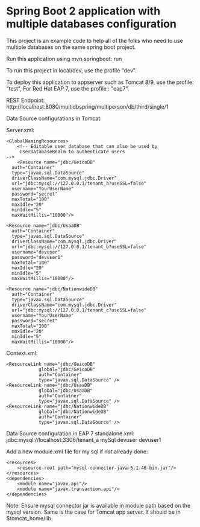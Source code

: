 # Spring Boot 2 application with multiple databases configuration

This project is an example code to help all of the folks who need to use multiple databases on the same spring boot project.

Run this application using mvn springboot: run

To run this project in local/dev, use the profile "dev".

To deploy this application to appserver such as Tomcat 8/9, use the profile: "test", For Red Hat EAP 7, use the profile : "eap7".

REST Endpoint:
http://localhost:8080/multidbspring/multiperson/db/third/single/1



Data Source configurations in Tomcat:

Server.xml:

<!-- Global JNDI resources
       Documentation at /docs/jndi-resources-howto.html
  -->
	<GlobalNamingResources>
		<!-- Editable user database that can also be used by
         UserDatabaseRealm to authenticate users
    -->
		<Resource name="jdbc/GeicoDB" 
      auth="Container" 
      type="javax.sql.DataSource" 
      driverClassName="com.mysql.jdbc.Driver" 
      url="jdbc:mysql://127.0.0.1/tenant_a?useSSL=false" 
      username="YourUserName" 
      password="secret" 
      maxTotal="100" 
      maxIdle="20" 
      minIdle="5" 
      maxWaitMillis="10000"/>
  
   	<Resource name="jdbc/UsaaDB" 
      auth="Container" 
      type="javax.sql.DataSource" 
      driverClassName="com.mysql.jdbc.Driver" 
      url="jdbc:mysql://127.0.0.1/tenant_b?useSSL=false" 
      username="devuser" 
      password="devuser1" 
      maxTotal="100" 
      maxIdle="20" 
      minIdle="5" 
      maxWaitMillis="10000"/>

	<Resource name="jdbc/NationwideDB" 
      auth="Container" 
      type="javax.sql.DataSource" 
      driverClassName="com.mysql.jdbc.Driver" 
      url="jdbc:mysql://127.0.0.1/tenant_c?useSSL=false" 
      username="YourUserName" 
      password="secret" 
      maxTotal="100" 
      maxIdle="20" 
      minIdle="5" 
      maxWaitMillis="10000"/>

	
 </GlobalNamingResources>
      
      
  Context.xml:
  
  <Context>

   	<ResourceLink name="jdbc/GeicoDB"
                global="jdbc/GeicoDB"
                auth="Container"
                type="javax.sql.DataSource" />
	<ResourceLink name="jdbc/UsaaDB"
                global="jdbc/UsaaDB"
                auth="Container"
                type="javax.sql.DataSource" />
	<ResourceLink name="jdbc/NationwideDB"
                global="jdbc/NationwideDB"
                auth="Container"
                type="javax.sql.DataSource" />
</Context>

Data Source configuration in EAP 7 standalone.xml:
<subsystem xmlns="urn:jboss:domain:datasources:5.0">
            <datasources>
                <datasource jndi-name="java:jboss/datasources/GeicoDB" pool-name="GeicoDB" enabled="true" use-java-context="true">
                    <connection-url>jdbc:mysql://localhost:3306/tenant_a</connection-url>
                    <driver>mySql</driver>
                    <security>
                        <user-name>devuser</user-name>
                        <password>devuser1</password>
                    </security>
                </datasource>
  </datasources>
  
  Add a new module.xml file for my sql if not already done:
  
  <module xmlns="urn:jboss:module:1.5" name="com.mysql">
    <properties>
        <property name="jboss.api" value="unsupported"/>
    </properties>

    <resources>
        <resource-root path="mysql-connector-java-5.1.46-bin.jar"/>
    </resources>
    <dependencies>
        <module name="javax.api"/>
        <module name="javax.transaction.api"/>
    </dependencies>
</module>

Note: Ensure mysql connector jar is available in module path based on the mysql version. Same is the case for Tomcat app server. It should be in $tomcat_home/lib.
